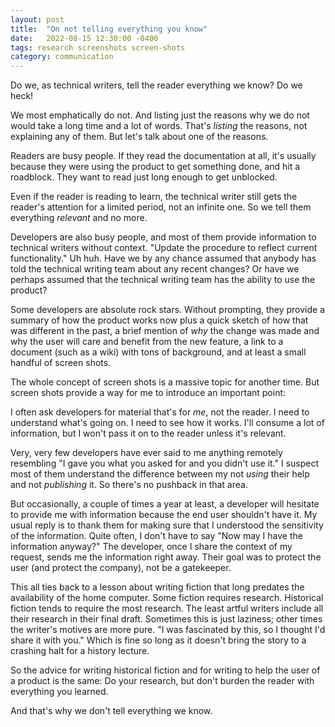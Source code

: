 ```yaml
---
layout: post
title:  "On not telling everything you know"
date:   2022-08-15 12:30:00 -0400
tags: research screenshots screen-shots
category: communication
---
```

Do we, as technical writers, tell the reader everything we know? Do we heck!

We most emphatically do not. And listing just the reasons why we do not would take a long time and a lot of words. That's _listing_ the reasons, not explaining any of them. But let's talk about one of the reasons.

Readers are busy people. If they read the documentation at all, it's usually because they were using the product to get something done, and hit a roadblock. They want to read just long enough to get unblocked.

Even if the reader is reading to learn, the technical writer still gets the reader's attention for a limited period, not an infinite one. So we tell them everything _relevant_ and no more.

Developers are also busy people, and most of them provide information to technical writers without context. "Update the procedure to reflect current functionality." Uh huh. Have we by any chance assumed that anybody has told the technical writing team about any recent changes? Or have we perhaps assumed that the technical writing team has the ability to use the product?

Some developers are absolute rock stars. Without prompting, they provide a summary of how the product works now plus a quick sketch of how that was different in the past, a brief mention of _why_ the change was made and why the user will care and benefit from the new feature, a link to a document (such as a wiki) with tons of background, and at least a small handful of screen shots.

The whole concept of screen shots is a massive topic for another time. But screen shots provide a way for me to introduce an important point:

I often ask developers for material that's for _me_, not the reader. I need to understand what's going on. I need to see how it works. I'll consume a lot of information, but I won't pass it  on to the reader unless it's relevant.

Very, very few developers have ever said to me anything remotely resembling "I gave you what you asked for and you didn't use it." I suspect most of them understand the difference between my not _using_ their help and not _publishing_ it. So there's no pushback in that area.

But occasionally, a couple of times a year at least, a developer will hesitate to provide me with information because the end user shouldn't have it. My usual reply is to thank them for making sure that I understood the sensitivity of the information. Quite often, I don't have to say "Now may I have the information anyway?" The developer, once I share the context of my request, sends me the information right away. Their goal was to protect the user (and protect the company), not be a gatekeeper.

This all ties back to a lesson about writing fiction that long predates the availability of the home computer. Some fiction requires research. Historical fiction tends to require the most research. The least artful writers include all their research in their final draft. Sometimes this is just laziness; other times the writer's motives are more pure. "I was fascinated by this, so I thought I'd share it with you." Which is fine so long as it doesn't bring the story to a crashing halt for a history lecture.

So the advice for writing historical fiction and for writing to help the user of a product is the same: Do your research, but don't burden the reader with everything you learned.

And that's why we don't tell everything we know.
